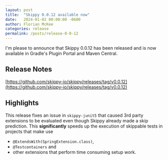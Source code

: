```yaml
---
layout: post
title:  "Skippy 0.0.12 available now"
date:   2024-01-02 00:00:00 -0600
author: Florian McKee
categories: release
permalink: /posts/release-0-0-12
---
```


I'm please to announce that Skippy 0.0.12 has been released and is now available in Gradle's Plugin Portal and Maven
Central.

## Release Notes

[https://github.com/skippy-io/skippy/releases/tag/v0.0.12](https://github.com/skippy-io/skippy/releases/tag/v0.0.12)

## Highlights

This release fixes an issue in `skippy-junit5` that caused 3rd party extensions to be evaluated even though Skippy already made a skip prediction. This **significantly** speeds up the execution of skippable tests in projects that make use
- `@ExtendsWith(SpringExtension.class)`,
- `@Testcontainers` and
- other extensions that perform time consuming setup work.